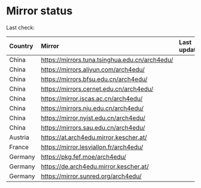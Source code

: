 <script src="./time.js"></script>
# Mirror status
Last check: <script type="text/javascript">localize(1734362747.1854234);</script>

|Country|Mirror|Last update|
|:------|:-----|:----------|
|China|https://mirrors.tuna.tsinghua.edu.cn/arch4edu/|<script type="text/javascript">localize(1734331765);</script>|
|China|https://mirrors.aliyun.com/arch4edu/|<script type="text/javascript">localize(1734331765);</script>|
|China|https://mirrors.bfsu.edu.cn/arch4edu/|<script type="text/javascript">localize(1734331765);</script>|
|China|https://mirrors.cernet.edu.cn/arch4edu/|<script type="text/javascript">localize(1734331765);</script>|
|China|https://mirror.iscas.ac.cn/arch4edu/|<script type="text/javascript">localize(1734331765);</script>|
|China|https://mirrors.nju.edu.cn/arch4edu/|<script type="text/javascript">localize(1734244990);</script>|
|China|https://mirror.nyist.edu.cn/arch4edu/|<script type="text/javascript">localize(1734331765);</script>|
|China|https://mirrors.sau.edu.cn/arch4edu/|<script type="text/javascript">localize(1731653531);</script>|
|Austria|https://at.arch4edu.mirror.kescher.at/|<script type="text/javascript">localize(1734331765);</script>|
|France|https://mirror.lesviallon.fr/arch4edu/|<script type="text/javascript">localize(1734331765);</script>|
|Germany|https://pkg.fef.moe/arch4edu/|<script type="text/javascript">localize(1734331765);</script>|
|Germany|https://de.arch4edu.mirror.kescher.at/|<script type="text/javascript">localize(1734331765);</script>|
|Germany|https://mirror.sunred.org/arch4edu/|<script type="text/javascript">localize(1734331765);</script>|

<script src="./tablefilter/tablefilter.js"></script>
<script src="./table.js"></script>